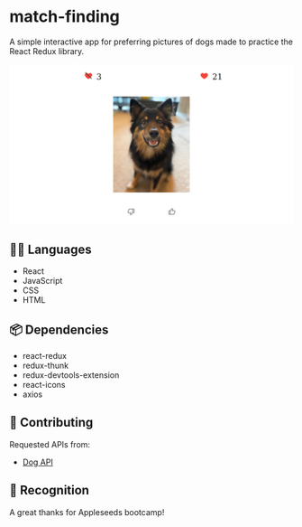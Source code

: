 
# match-finding

A simple interactive app for preferring pictures of dogs made to practice the React Redux library.

![](src/assets/images/app-view.png)

## :technologist: Languages

- React
- JavaScript
- CSS
- HTML

## :package: Dependencies

- react-redux
- redux-thunk
- redux-devtools-extension
- react-icons
- axios

## :rocket: Contributing

Requested APIs from:

- [Dog API](https://dog.ceo/dog-api/)

## :beers: Recognition 

A great thanks for Appleseeds bootcamp!

